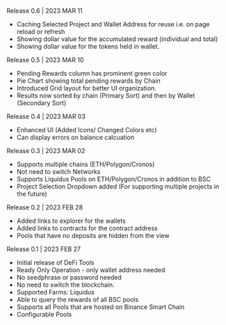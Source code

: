 Release 0.6 | 2023 MAR 11
- Caching Selected Project and Wallet Address for reuse i.e. on page reload or refresh
- Showing dollar value for the accumulated reward (individual and total)
- Showing dollar value for the tokens held in wallet. 

Release 0.5 | 2023 MAR 10
- Pending Rewards column has prominent green color
- Pie Chart showing total pending rewards by Chain
- Introduced Grid layout for better UI organization.
- Results now sorted by chain (Primary Sort) and then by Wallet (Secondary Sort)

Release 0.4 | 2023 MAR 03
- Enhanced UI (Added Icons/ Changed Colors etc)
- Can display errors on balance calcuation

Release 0.3 | 2023 MAR 02
- Supports multiple chains (ETH/Polygon/Cronos)
- Not need to switch Networks
- Supports Liquidus Pools on ETH/Polygon/Cronos in addition to BSC
- Project Selection Dropdown added (For supporting multiple projects in the future)

Release 0.2 | 2023 FEB 28
- Added links to explorer for the wallets
- Added links to contracts for the contract address
- Pools that have no deposits are hidden from the view 

Release 0.1 | 2023 FEB 27
- Initial release of DeFi Tools
- Ready Only Operation - only wallet address needed
- No seedphrase or password needed
- No need to switch the blockchain.
- Supported Farms: Liquidus
- Able to query the rewards of all BSC pools
- Supports all Pools that are hosted on Binance Smart Chain
- Configurable Pools